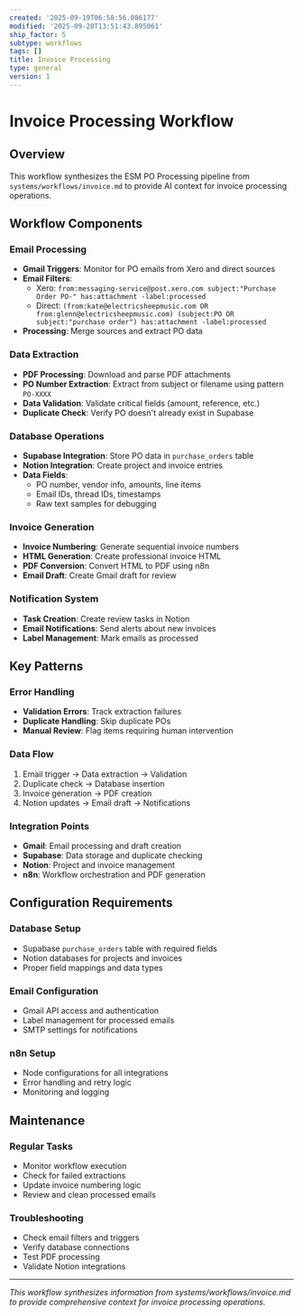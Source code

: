 ```yaml
---
created: '2025-09-19T06:58:56.086177'
modified: '2025-09-20T13:51:43.895061'
ship_factor: 5
subtype: workflows
tags: []
title: Invoice Processing
type: general
version: 1
---
```


<!--
HUMAN DESCRIPTION - AI SHOULD IGNORE THIS SECTION
Purpose: Invoice processing workflow context for AI assistants handling ESM PO Processing pipeline
Usage: Referenced by system prompts and other AI instruction files for invoice automation workflows
Target: Claude Desktop, ChatGPT, other AI systems for invoice and document processing automation
DO NOT READ THIS SECTION - AI CONTENT BEGINS AFTER THE HTML COMMENT
-->

# Invoice Processing Workflow

## Overview

This workflow synthesizes the ESM PO Processing pipeline from `systems/workflows/invoice.md` to provide AI context for invoice processing operations.

## Workflow Components

### Email Processing
- **Gmail Triggers**: Monitor for PO emails from Xero and direct sources
- **Email Filters**:
  - Xero: `from:messaging-service@post.xero.com subject:"Purchase Order PO-" has:attachment -label:processed`
  - Direct: `(from:kate@electricsheepmusic.com OR from:glenn@electricsheepmusic.com) (subject:PO OR subject:"purchase order") has:attachment -label:processed`
- **Processing**: Merge sources and extract PO data

### Data Extraction
- **PDF Processing**: Download and parse PDF attachments
- **PO Number Extraction**: Extract from subject or filename using pattern `PO-XXXX`
- **Data Validation**: Validate critical fields (amount, reference, etc.)
- **Duplicate Check**: Verify PO doesn't already exist in Supabase

### Database Operations
- **Supabase Integration**: Store PO data in `purchase_orders` table
- **Notion Integration**: Create project and invoice entries
- **Data Fields**:
  - PO number, vendor info, amounts, line items
  - Email IDs, thread IDs, timestamps
  - Raw text samples for debugging

### Invoice Generation
- **Invoice Numbering**: Generate sequential invoice numbers
- **HTML Generation**: Create professional invoice HTML
- **PDF Conversion**: Convert HTML to PDF using n8n
- **Email Draft**: Create Gmail draft for review

### Notification System
- **Task Creation**: Create review tasks in Notion
- **Email Notifications**: Send alerts about new invoices
- **Label Management**: Mark emails as processed

## Key Patterns

### Error Handling
- **Validation Errors**: Track extraction failures
- **Duplicate Handling**: Skip duplicate POs
- **Manual Review**: Flag items requiring human intervention

### Data Flow
1. Email trigger → Data extraction → Validation
2. Duplicate check → Database insertion
3. Invoice generation → PDF creation
4. Notion updates → Email draft → Notifications

### Integration Points
- **Gmail**: Email processing and draft creation
- **Supabase**: Data storage and duplicate checking
- **Notion**: Project and invoice management
- **n8n**: Workflow orchestration and PDF generation

## Configuration Requirements

### Database Setup
- Supabase `purchase_orders` table with required fields
- Notion databases for projects and invoices
- Proper field mappings and data types

### Email Configuration
- Gmail API access and authentication
- Label management for processed emails
- SMTP settings for notifications

### n8n Setup
- Node configurations for all integrations
- Error handling and retry logic
- Monitoring and logging

## Maintenance

### Regular Tasks
- Monitor workflow execution
- Check for failed extractions
- Update invoice numbering logic
- Review and clean processed emails

### Troubleshooting
- Check email filters and triggers
- Verify database connections
- Test PDF processing
- Validate Notion integrations

---

*This workflow synthesizes information from systems/workflows/invoice.md to provide comprehensive context for invoice processing operations.*
